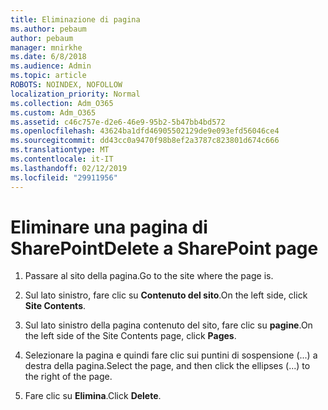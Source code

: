 ```yaml
---
title: Eliminazione di pagina
ms.author: pebaum
author: pebaum
manager: mnirkhe
ms.date: 6/8/2018
ms.audience: Admin
ms.topic: article
ROBOTS: NOINDEX, NOFOLLOW
localization_priority: Normal
ms.collection: Adm_O365
ms.custom: Adm_O365
ms.assetid: c46c757e-d2e6-46e9-95b2-5b47bb4bd572
ms.openlocfilehash: 43624ba1dfd46905502129de9e093efd56046ce4
ms.sourcegitcommit: dd43cc0a9470f98b8ef2a3787c823801d674c666
ms.translationtype: MT
ms.contentlocale: it-IT
ms.lasthandoff: 02/12/2019
ms.locfileid: "29911956"
---
```

# <a name="delete-a-sharepoint-page"></a><span data-ttu-id="1a255-102">Eliminare una pagina di SharePoint</span><span class="sxs-lookup"><span data-stu-id="1a255-102">Delete a SharePoint page</span></span>

1. <span data-ttu-id="1a255-103">Passare al sito della pagina.</span><span class="sxs-lookup"><span data-stu-id="1a255-103">Go to the site where the page is.</span></span>
    
2. <span data-ttu-id="1a255-104">Sul lato sinistro, fare clic su **Contenuto del sito**.</span><span class="sxs-lookup"><span data-stu-id="1a255-104">On the left side, click **Site Contents**.</span></span>
    
3. <span data-ttu-id="1a255-105">Sul lato sinistro della pagina contenuto del sito, fare clic su **pagine**.</span><span class="sxs-lookup"><span data-stu-id="1a255-105">On the left side of the Site Contents page, click **Pages**.</span></span>
    
4. <span data-ttu-id="1a255-106">Selezionare la pagina e quindi fare clic sui puntini di sospensione (...) a destra della pagina.</span><span class="sxs-lookup"><span data-stu-id="1a255-106">Select the page, and then click the ellipses (...) to the right of the page.</span></span>
    
5. <span data-ttu-id="1a255-107">Fare clic su **Elimina**.</span><span class="sxs-lookup"><span data-stu-id="1a255-107">Click **Delete**.</span></span>
    

